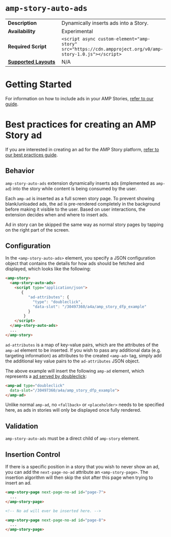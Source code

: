 <!---
Copyright 2018 The AMP HTML Authors. All Rights Reserved.

Licensed under the Apache License, Version 2.0 (the "License");
you may not use this file except in compliance with the License.
You may obtain a copy of the License at

      http://www.apache.org/licenses/LICENSE-2.0

Unless required by applicable law or agreed to in writing, software
distributed under the License is distributed on an "AS-IS" BASIS,
WITHOUT WARRANTIES OR CONDITIONS OF ANY KIND, either express or implied.
See the License for the specific language governing permissions and
limitations under the License.
-->

<!--
Copyright 2018 The AMP HTML Authors. All Rights Reserved.

Licensed under the Apache License, Version 2.0 (the "License");
you may not use this file except in compliance with the License.
You may obtain a copy of the License at

      http://www.apache.org/licenses/LICENSE-2.0

Unless required by applicable law or agreed to in writing, software
distributed under the License is distributed on an "AS-IS" BASIS,
WITHOUT WARRANTIES OR CONDITIONS OF ANY KIND, either express or implied.
See the License for the specific language governing permissions and
limitations under the License.
-->

# <a name="`amp-story-auto-ads`"></a> `amp-story-auto-ads`

<table>
  <tr>
    <td width="40%"><strong>Description</strong></td>
    <td>Dynamically inserts ads into a Story.</td>
  </tr>
  <tr>
    <td width="40%"><strong>Availability</strong></td>
    <td>Experimental</td>
  </tr>
  <tr>
    <td width="40%"><strong>Required Script</strong></td>
    <td><code>&lt;script async custom-element="amp-story" src="https://cdn.ampproject.org/v0/amp-story-1.0.js">&lt;/script></code></td>
  </tr>
  <tr>
    <td class="col-fourty"><strong><a href="https://www.ampproject.org/docs/guides/responsive/control_layout.html">Supported Layouts</a></strong></td>
    <td>N/A</td>
  </tr>
</table>

# Getting Started
For information on how to include ads in your AMP Stories, [refer to our guide](https://www.ampproject.org/docs/ads/advertise_amp_stories).

# Best practices for creating an AMP Story ad
If you are interested in creating an ad for the AMP Story platform, [refer to our best practices guide](https://www.ampproject.org/docs/ads/story_ads_best_practices).

## Behavior
`amp-story-auto-ads` extension dynamically inserts ads (implemented as `amp-ad`)
into the story while content is being consumed by the user.

Each `amp-ad` is inserted as a full screen story page. To prevent showing
blank/unloaded ads, the ad is pre-rendered completely in the background before
making it visible to the user. Based on user interactions, the extension decides when
and where to insert ads.

Ad in story can be skipped the same way as normal story pages by tapping on the
right part of the screen.

## Configuration
In the `<amp-story-auto-ads>` element, you specify a JSON configuration object
that contains the details for how ads should be fetched and displayed, which
looks like the following:

```html
<amp-story>
  <amp-story-auto-ads>
    <script type="application/json">
       {
          "ad-attributes": {
            "type": "doubleclick",
            "data-slot": "/30497360/a4a/amp_story_dfp_example"
          }
        }
    </script>
  </amp-story-auto-ads>
  ...
</amp-story>
```

`ad-attributes` is a map of key-value pairs, which are the attributes of the
 `amp-ad` element to be inserted.
 If you wish to pass any additional data (e.g. targeting information) as
 attributes to the created `<amp-ad>` tag, simply add the additional key value
 pairs to the `ad-attributes` JSON object.

The above example will insert the following `amp-ad` element, which represents
a [ad served by doubleclick](../../extensions/amp-ad-network-doubleclick-impl/amp-ad-network-doubleclick-impl-internal.md):

```html
<amp-ad type="doubleclick"
  data-slot="/30497360/a4a/amp_story_dfp_example">
</amp-ad>
```

Unlike normal `amp-ad`, no `<fallback>` or `<placeholder>` needs to be specified
here, as ads in stories will only be displayed once fully rendered.

## Validation
`amp-story-auto-ads` must be a direct child of `amp-story` element.

## Insertion Control
If there is a specific position in a story that you wish to never show an ad,
you can add the `next-page-no-ad` attribute an `<amp-story-page>`. The insertion
algorithm will then skip the slot after this page when trying to insert an ad.

```html
<amp-story-page next-page-no-ad id="page-7">
  ...
</amp-story-page>

<!-- No ad will ever be inserted here. -->

<amp-story-page next-page-no-ad id="page-8">
  ...
</amp-story-page>
```

